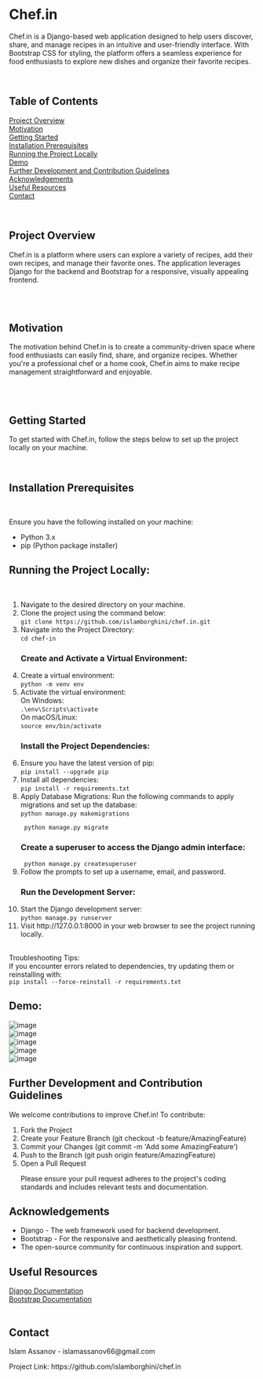 <h1>Chef.in</h1>

<p>Chef.in is a Django-based web application designed to help users discover, share, and manage recipes in an intuitive and user-friendly interface. With Bootstrap CSS for styling, the platform offers a seamless experience for food enthusiasts to explore new dishes and organize their favorite recipes.</p>
<br>
<h2>Table of Contents</h2>

[Project Overview](#Project-Overview)<br>
[Motivation](#Motivation)<br>
[Getting Started](#Getting-Started)<br>
[Installation Prerequisites](#Installation-Prerequisites)<br>
[Running the Project Locally](#Running-the-Project-Locally)<br>
[Demo](#Demo)<br>
[Further Development and Contribution Guidelines](#Further-Development-and-Contribution-Guidelines)<br>
[Acknowledgements](#Acknowledgements)<br>
[Useful Resources](#Useful-Resources)<br>
[Contact](#Contact)<br>

<br>
<h2 id="Project-Overview">Project Overview </h2>

<p>Chef.in is a platform where users can explore a variety of recipes, add their own recipes, and manage their favorite ones. The application leverages Django for the backend and Bootstrap for a responsive, visually appealing frontend.</p>
<br><br>
<h2 id="Motivation">Motivation</h2>

<p>The motivation behind Chef.in is to create a community-driven space where food enthusiasts can easily find, share, and organize recipes. Whether you're a professional chef or a home cook, Chef.in aims to make recipe management straightforward and enjoyable.</p>
<br><br>
<h2 id="Getting-Started">Getting Started</h2>

<p>To get started with Chef.in, follow the steps below to set up the project locally on your machine.</p>
<br>
<h2 id="Installation-Prerequisites">Installation Prerequisites</h2>
<br>
<p>Ensure you have the following installed on your machine:</p>
<ul>
<li>Python 3.x</li>
<li>pip (Python package installer)</li>
</ul>
<h2 id="Running-the-Project-Locally">Running the Project Locally: </h2><br/>
<ol>
<li>Navigate to the desired directory on your machine.
<li>Clone the project using the command below:
<br/>
<code>git clone https://github.com/islamborghini/chef.in.git</code></br>
</li>
<li>
Navigate into the Project Directory:
<br/>
<code>cd chef-in</code>
</li>
<h3>Create and Activate a Virtual Environment:</h3>
<li>
Create a virtual environment: <br/>
<code>python -m venv env</code>
</li>
<li>Activate the virtual environment:<br/>
On Windows:<br/>
<code>.\env\Scripts\activate</code> <br/>
On macOS/Linux: <br/>
<code>source env/bin/activate</code></li>
<h3>Install the Project Dependencies:</h3>
<li>Ensure you have the latest version of pip: <br>
<code>pip install --upgrade pip</code>
</li>
<li>Install all dependencies: <br/>
<code>pip install -r requirements.txt</code>
</li>
<li>
Apply Database Migrations:
Run the following commands to apply migrations and set up the database:<br/>
<code>python manage.py makemigrations<br/>
 python manage.py migrate</code>
</li>
<h3>
Create a superuser to access the Django admin interface:</h3>  
<code> python manage.py createsuperuser</code>
<li>
Follow the prompts to set up a username, email, and password.
</li>
<h3>Run the Development Server:</h3>
<li>Start the Django development server:<br/>
<code>python manage.py runserver</code></li>
<li>Visit http://127.0.0.1:8000 in your web browser to see the project running locally.</li>
</ol><br>
Troubleshooting Tips:<br>
If you encounter errors related to dependencies, try updating them or reinstalling with:<br/>
<code>pip install --force-reinstall -r requirements.txt</code>
<br>

<h2 id="Demo">Demo:</h2>
 
![image](https://github.com/islamborghini/chef.in/assets/82131413/5d78b578-6dbb-43d6-b9f2-0f9b37eaf79a) <br>
![image](https://github.com/islamborghini/chef.in/assets/82131413/9cef8c3f-728b-4f2e-be29-d0d4ccd49d46) <br>
![image](https://github.com/islamborghini/chef.in/assets/82131413/e89ce3ed-54a4-40b3-96c3-dddacd9eb35e) <br>
![image](https://github.com/islamborghini/chef.in/assets/82131413/1c118f64-bff8-444f-a859-fb13443b31c2) <br>
![image](https://github.com/islamborghini/chef.in/assets/82131413/1b150ff8-4dab-4db8-9efd-6613649e128d) <br>


<h2 id = "Further-Development-and-Contribution-Guidelines">Further Development and Contribution Guidelines</h2>

<p>We welcome contributions to improve Chef.in! To contribute:</p>
<ol>
<li>Fork the Project</li>
<li>Create your Feature Branch (git checkout -b feature/AmazingFeature)</li>
<li>Commit your Changes (git commit -m 'Add some AmazingFeature')</li>
<li>Push to the Branch (git push origin feature/AmazingFeature)</li>
<li>Open a Pull Request</li>
<p>Please ensure your pull request adheres to the project's coding standards and includes relevant tests and documentation.</p>
</ol>

<h2  id = "Acknowledgements">Acknowledgements</h2>
<ul>
<li>Django - The web framework used for backend development.</li>
<li>Bootstrap - For the responsive and aesthetically pleasing frontend.</li>
<li>The open-source community for continuous inspiration and support.</li>
</ul>

<h2 id = "Useful-Resources">Useful Resources</h2>

[Django Documentation](https://docs.djangoproject.com/en/5.0/) <br>
[Bootstrap Documentation](https://getbootstrap.com/docs/4.1/getting-started/introduction/)<br>
<br>
<h2 id = "Contact">Contact</h2>

<p>Islam Assanov - islamassanov66@gmail.com </p>
<p>Project Link: https://github.com/islamborghini/chef.in</p>
